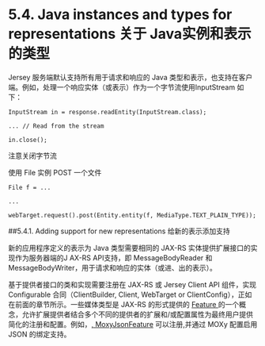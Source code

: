 5.4. Java instances and types for representations 关于 Java实例和表示的类型
========================

Jersey 服务端默认支持所有用于请求和响应的 Java 类型和表示，也支持在客户端。例如，处理一个响应实体（或表示）作为一个字节流使用InputStream 如下：

	InputStream in = response.readEntity(InputStream.class);
	 
	... // Read from the stream
	 
	in.close();

注意关闭字节流

使用 File 实例 POST 一个文件

	File f = ...
	 
	...
	 
	webTarget.request().post(Entity.entity(f, MediaType.TEXT_PLAIN_TYPE));

##5.4.1. Adding support for new representations 给新的表示添加支持

新的应用程序定义的表示为 Java 类型需要相同的 JAX-RS 实体提供扩展接口的实现作为服务器端的J AX-RS API支持，即 MessageBodyReader<T> 和 MessageBodyWriter<T>，用于请求和响应的实体（或进、出的表示）。

基于提供者接口的类和实现需要注册在 JAX-RS 或 Jersey Client API 组件，实现 Configurable 合同（ClientBuilder, Client, WebTarget or ClientConfig），正如在前面的章节所示。一些媒体类型是 JAX-RS 的形式提供的 [Feature ](http://jax-rs-spec.java.net/nonav/2.0/apidocs/javax/ws/rs/core/Feature.html)的一个概念，允许扩展提供者结合多个不同的提供者的扩展和/或配置属性为最终用户提供简化的注册和配置。例如，[, MoxyJsonFeature](https://jersey.java.net/apidocs/2.16/jersey/org/glassfish/jersey/moxy/json/MoxyJsonFeature.html) 可以注册,并通过 MOXy 配置启用 JSON 的绑定支持。